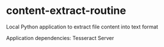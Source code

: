 # content-extract-routine
Local Python application to extract file content into text format

Application dependencies:
Tesseract Server